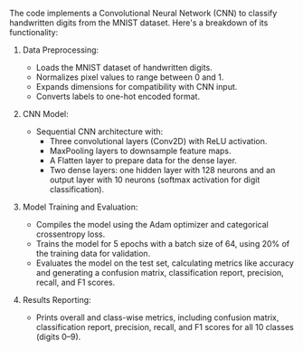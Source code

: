The code implements a Convolutional Neural Network (CNN) to classify handwritten digits from the MNIST dataset. Here's a breakdown of its functionality:

1. Data Preprocessing:  
   - Loads the MNIST dataset of handwritten digits.  
   - Normalizes pixel values to range between 0 and 1.  
   - Expands dimensions for compatibility with CNN input.  
   - Converts labels to one-hot encoded format.

2. CNN Model:  
   - Sequential CNN architecture with:  
     - Three convolutional layers (Conv2D) with ReLU activation.  
     - MaxPooling layers to downsample feature maps.  
     - A Flatten layer to prepare data for the dense layer.  
     - Two dense layers: one hidden layer with 128 neurons and an output layer with 10 neurons (softmax activation for digit classification).  

3. Model Training and Evaluation:  
   - Compiles the model using the Adam optimizer and categorical crossentropy loss.  
   - Trains the model for 5 epochs with a batch size of 64, using 20% of the training data for validation.  
   - Evaluates the model on the test set, calculating metrics like accuracy and generating a confusion matrix, classification report, precision, recall, and F1 scores.

4. Results Reporting:  
   - Prints overall and class-wise metrics, including confusion matrix, classification report, precision, recall, and F1 scores for all 10 classes (digits 0–9).  

